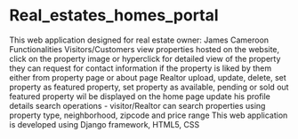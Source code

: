 # Real_estates_homes_portal
 This web application designed for real estate owner: James Cameroon
 Functionalities
 Visitors/Customers
 view properties hosted on the website, click on the property image or hyperclick for detailed view of the property
 they can request for contact information if the property is liked by them either from property page or about page
 Realtor
 upload, update, delete, set property as featured property, set property as available, pending or sold out
 featured property wil be displayed on the home page
 update his profile details
 search operations - visitor/Realtor can search properties using property type, neighborhood, zipcode and price range
 This web application is developed using Django framework, HTML5, CSS


